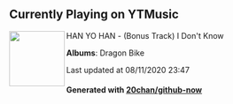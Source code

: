 ## Currently Playing on YTMusic

[<img align="left" width="100" src="https://lh3.googleusercontent.com/aaBHQUg2GbFLmTJk4UltkcuNP6ypwiQWEJr7XXg5W3RQXxxMmENKMDAnyRY7LehRgZysg4KlpjbwxqGL">](https://music.youtube.com/channel/UCUSEX4zhRyAOYF1yYzf2klw)

HAN YO HAN - (Bonus Track) I Don't Know

**Albums**: Dragon Bike

Last updated at 08/11/2020 23:47

#### Generated with [20chan/github-now](https://github.com/20chan/github-now)


<!--
**20chan/20chan** is a ✨ _special_ ✨ repository because its `README.md` (this file) appears on your GitHub profile.

Here are some ideas to get you started:

- 🔭 I’m currently working on ...
- 🌱 I’m currently learning ...
- 👯 I’m looking to collaborate on ...
- 🤔 I’m looking for help with ...
- 💬 Ask me about ...
- 📫 How to reach me: ...
- 😄 Pronouns: ...
- ⚡ Fun fact: ...
-->
